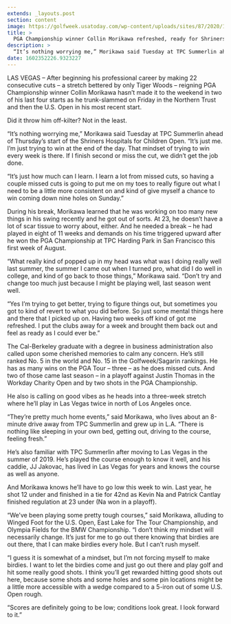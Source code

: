 ```yaml
--- 
extends: _layouts.post 
section: content 
image: https://golfweek.usatoday.com/wp-content/uploads/sites/87/2020/10/Collin.jpg?w=1024&h=576&crop=1 
title: > 
  PGA Championship winner Collin Morikawa refreshed, ready for Shriners 
description: > 
  “It’s nothing worrying me,” Morikawa said Tuesday at TPC Summerlin ahead of Thursday’s start of the Shriners Hospitals for Children Open.That mindset of trying to win every week is there.And two of those came last season – in a playoff against Justin Thomas in the Workday Charity Open and by two shots in the PGA Championship.And Morikawa knows he’ll have to go low this week to win.“We’ve been playing some pretty tough courses,” said Morikawa, alluding to Winged Foot for the U.S. Open, East Lake for The Tour Championship, and Olympia Fields for the BMW Championship. 
date: 1602352226.9323227 
--- 
```

LAS VEGAS – After beginning his professional career by making 22 consecutive cuts – a stretch bettered by only Tiger Woods – reigning PGA Championship winner Collin Morikawa hasn’t made it to the weekend in two of his last four starts as he trunk-slammed on Friday in the Northern Trust and then the U.S. Open in his most recent start.

Did it throw him off-kilter? Not in the least.

“It’s nothing worrying me,” Morikawa said Tuesday at TPC Summerlin ahead of Thursday’s start of the Shriners Hospitals for Children Open. “It’s just me. I’m just trying to win at the end of the day. That mindset of trying to win every week is there. If I finish second or miss the cut, we didn’t get the job done.

“It’s just how much can I learn. I learn a lot from missed cuts, so having a couple missed cuts is going to put me on my toes to really figure out what I need to be a little more consistent on and kind of give myself a chance to win coming down nine holes on Sunday.”

During his break, Morikawa learned that he was working on too many new things in his swing recently and he got out of sorts. At 23, he doesn’t have a lot of scar tissue to worry about, either. And he needed a break – he had played in eight of 11 weeks and demands on his time triggered upward after he won the PGA Championship at TPC Harding Park in San Francisco this first week of August.

“What really kind of popped up in my head was what was I doing really well last summer, the summer I came out when I turned pro, what did I do well in college, and kind of go back to those things,” Morikawa said. “Don’t try and change too much just because I might be playing well, last season went well.

“Yes I’m trying to get better, trying to figure things out, but sometimes you got to kind of revert to what you did before. So just some mental things here and there that I picked up on. Having two weeks off kind of got me refreshed. I put the clubs away for a week and brought them back out and feel as ready as I could ever be.”

The Cal-Berkeley graduate with a degree in business administration also called upon some cherished memories to calm any concern. He’s still ranked No. 5 in the world and No. 15 in the Golfweek/Sagarin rankings. He has as many wins on the PGA Tour – three – as he does missed cuts. And two of those came last season – in a playoff against Justin Thomas in the Workday Charity Open and by two shots in the PGA Championship.

He also is calling on good vibes as he heads into a three-week stretch where he’ll play in Las Vegas twice in north of Los Angeles once.

“They’re pretty much home events,” said Morikawa, who lives about an 8-minute drive away from TPC Summerlin and grew up in L.A. “There is nothing like sleeping in your own bed, getting out, driving to the course, feeling fresh.”

He’s also familiar with TPC Summerlin after moving to Las Vegas in the summer of 2019. He’s played the course enough to know it well, and his caddie, JJ Jakovac, has lived in Las Vegas for years and knows the course as well as anyone.

And Morikawa knows he’ll have to go low this week to win. Last year, he shot 12 under and finished in a tie for 42nd as Kevin Na and Patrick Cantlay finished regulation at 23 under (Na won in a playoff).

“We’ve been playing some pretty tough courses,” said Morikawa, alluding to Winged Foot for the U.S. Open, East Lake for The Tour Championship, and Olympia Fields for the BMW Championship. “I don’t think my mindset will necessarily change. It’s just for me to go out there knowing that birdies are out there, that I can make birdies every hole. But I can’t rush myself.

“I guess it is somewhat of a mindset, but I’m not forcing myself to make birdies. I want to let the birdies come and just go out there and play golf and hit some really good shots. I think you’ll get rewarded hitting good shots out here, because some shots and some holes and some pin locations might be a little more accessible with a wedge compared to a 5-iron out of some U.S. Open rough.

“Scores are definitely going to be low; conditions look great. I look forward to it.”